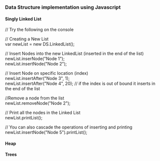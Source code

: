 <h3>Data Structure implementation using Javascript</h3>

<h4>Singly Linked List</h4>
<span class="comments">// Try the following on the console</span><br/>

<span class="comments">// Creating a New List</span><br/>
var newList = new DS.LinkedList();

<span class="comments">// Insert Nodes into the new LinkedList (inserted in the end of the list)</span><br/>
newList.inserNode("Node 1");<br/>
newList.insertNode("Node 2");<br/>

<span class="comments">// Insert Node on specific location (index)</span><br/>
newList.insertAfter("Node 3", 1);<br/>
newList.insertAfter("Node 4", 20); <span class="comments">// if the index is out of bound it inserts in the end of the list</span>

<span class="comments">//Remove a node from the list</span><br/>
newList.removeNode("Node 2");

<span class="comments">// Print all the nodes in the Linked List</span><br/>
newList.printList();

<span class="comments">// You can also cascade the operations of inserting and printing</span><br/>
newList.insertNode("Node 5").printList();<br/>
</code>
 
<h4>Heap</h4>

<h4>Trees</h4>

<h4></h4>


